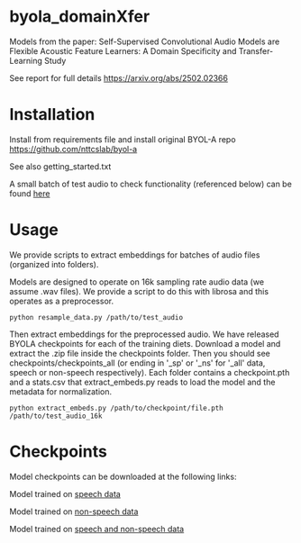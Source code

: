 # byola_domainXfer
Models from the paper: Self-Supervised Convolutional Audio Models are Flexible Acoustic Feature Learners: A Domain Specificity and Transfer-Learning Study

See report for full details https://arxiv.org/abs/2502.02366 

# Installation
Install from requirements file and install original BYOL-A repo https://github.com/nttcslab/byol-a 

See also getting_started.txt

A small batch of test audio to check functionality (referenced below) can be found [here](https://www.dropbox.com/scl/fi/6pmb19i02er79j489lnsy/test_audio.zip?rlkey=g0yde5bgu0kignwhvkq03eo17&st=z4xfrzfz&dl=0)

# Usage
We provide scripts to extract embeddings for batches of audio files (organized into folders).

Models are designed to operate on 16k sampling rate audio data (we assume .wav files). We provide a script to do this with librosa and this operates as a preprocessor.
````
python resample_data.py /path/to/test_audio
````

Then extract embeddings for the preprocessed audio. We have released BYOLA checkpoints for each of the training diets. Download a model and extract the .zip file inside the checkpoints folder. Then you should see checkpoints/checkpoints_all (or ending in '_sp' or '_ns' for '_all' data, speech or non-speech respectively). Each folder contains a checkpoint.pth and a stats.csv that extract_embeds.py reads to load the model and the metadata for normalization. 
````
python extract_embeds.py /path/to/checkpoint/file.pth /path/to/test_audio_16k
````

# Checkpoints
Model checkpoints can be downloaded at the following links:

Model trained on [speech data](https://www.dropbox.com/scl/fi/sgk7r4cs38666olllfnei/checkpoints_sp.zip?rlkey=rvzh3sacb1lvwqicydluurcfr&st=m72dnah2&dl=0)

Model trained on [non-speech data](https://www.dropbox.com/scl/fi/bt6fo5popfbyx94lrpfpv/checkpoints_ns.zip?rlkey=2k41yye6y3ebw7t1jjtzd3bth&st=5jt1vm03&dl=0)

Model trained on [speech and non-speech data](https://www.dropbox.com/scl/fi/jg1s99561lrt1ty7n5app/checkpoints_all.zip?rlkey=a2d612zxzmhj9rbs21nf59wy0&st=571waac7&dl=00)

